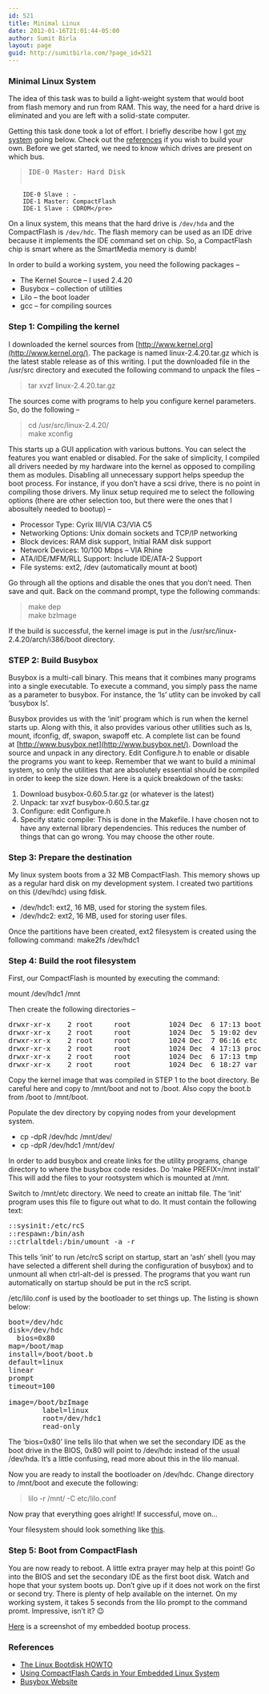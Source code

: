 ```yaml
---
id: 521
title: Minimal Linux
date: 2012-01-16T21:01:44-05:00
author: Sumit Birla
layout: page
guid: http://sumitbirla.com/?page_id=521
---
```

### Minimal Linux System

The idea of this task was to build a light-weight system that would boot from flash memory and run from RAM. This way, the need for a hard drive is eliminated and you are left with a solid-state computer.

Getting this task done took a lot of effort. I briefly describe how I got [my system](http://sumit-old.tampahost.net/projects/11-28-2002.php) going below. Check out the [references](http://sumit-old.tampahost.net/projects/indashpc/linembed.php#references) if you wish to build your own. Before we get started, we need to know which drives are present on which bus.

> <pre>IDE-0 Master: Hard Disk
        IDE-0 Slave : -
        IDE-1 Master: CompactFlash
        IDE-1 Slave : CDROM</pre>

On a linux system, this means that the hard drive is `/dev/hda` and the CompactFlash is `/dev/hdc`. The flash memory can be used as an IDE drive because it implements the IDE command set on chip. So, a CompactFlash chip is smart where as the SmartMedia memory is dumb!

In order to build a working system, you need the following packages &#8211;

  * The Kernel Source &#8211; I used 2.4.20
  * Busybox &#8211; collection of utilities
  * Lilo &#8211; the boot loader
  * gcc &#8211; for compiling sources

### Step 1: Compiling the kernel

I downloaded the kernel sources from [http://www.kernel.org](http://www.kernel.org/). The package is named linux-2.4.20.tar.gz which is the latest stable release as of this writing. I put the downloaded file in the /usr/src directory and executed the following command to unpack the files &#8211;

> tar xvzf linux-2.4.20.tar.gz

The sources come with programs to help you configure kernel parameters. So, do the following &#8211;

> cd /usr/src/linux-2.4.20/  
> make xconfig

This starts up a GUI application with various buttons. You can select the features you want enabled or disabled. For the sake of simplicity, I compiled all drivers needed by my hardware into the kernel as opposed to compiling them as modules. Disabling all unnecessary support helps speedup the boot process. For instance, if you don&#8217;t have a scsi drive, there is no point in compiling those drivers. My linux setup required me to select the following options (there are other selection too, but there were the ones that I abosultely needed to bootup) &#8211;

  * Processor Type: Cyrix III/VIA C3/VIA C5
  * Networking Options: Unix domain sockets and TCP/IP networking
  * Block devices: RAM disk support, Initial RAM disk support
  * Network Devices: 10/100 Mbps &#8211; VIA Rhine
  * ATA/IDE/MFM/RLL Support: Include IDE/ATA-2 Support
  * File systems: ext2, /dev (automatically mount at boot)

Go through all the options and disable the ones that you don&#8217;t need. Then save and quit. Back on the command prompt, type the following commands:

> make dep  
> make bzImage

If the build is successful, the kernel image is put in the /usr/src/linux-2.4.20/arch/i386/boot directory.

### STEP 2: Build Busybox

Busybox is a multi-call binary. This means that it combines many programs into a single executable. To execute a command, you simply pass the name as a parameter to busybox. For instance, the &#8216;ls&#8217; utlity can be invoked by call &#8216;busybox ls&#8217;.

Busybox provides us with the &#8216;init&#8217; program which is run when the kernel starts up. Along with this, it also provides various other utilities such as ls, mount, ifconfig, df, swapon, swapoff etc. A complete list can be found at [http://www.busybox.net](http://www.busybox.net/). Download the source and unpack in any directory. Edit Configure.h to enable or disable the programs you want to keep. Remember that we want to build a minimal system, so only the utilities that are absolutely essential should be compiled in order to keep the size down. Here is a quick breakdown of the tasks:

  1. Download busybox-0.60.5.tar.gz (or whatever is the latest)
  2. Unpack: tar xvzf busybox-0.60.5.tar.gz
  3. Configure: edit Configure.h
  4. Specify static compile: This is done in the Makefile. I have chosen not to have any external library dependencies. This reduces the number of things that can go wrong. You may choose the other route.

### Step 3: Prepare the destination

My linux system boots from a 32 MB CompactFlash. This memory shows up as a regular hard disk on my development system. I created two partitions on this (/dev/hdc) using fdisk.

  * /dev/hdc1: ext2, 16 MB, used for storing the system files.
  * /dev/hdc2: ext2, 16 MB, used for storing user files.

Once the partitions have been created, ext2 filesystem is created using the following command: make2fs /dev/hdc1

### Step 4: Build the root filesystem

First, our CompactFlash is mounted by executing the command:

mount /dev/hdc1 /mnt

Then create the following directories &#8211;

<pre>drwxr-xr-x    2 root     root         1024 Dec  6 17:13 boot
drwxr-xr-x    2 root     root         1024 Dec  5 19:02 dev
drwxr-xr-x    2 root     root         1024 Dec  7 06:16 etc
drwxr-xr-x    2 root     root         1024 Dec  4 17:13 proc
drwxr-xr-x    2 root     root         1024 Dec  6 17:13 tmp
drwxr-xr-x    2 root     root         1024 Dec  6 18:27 var</pre>

Copy the kernel image that was compiled in STEP 1 to the boot directory. Be careful here and copy to /mnt/boot and not to /boot. Also copy the boot.b from /boot to /mnt/boot.

Populate the dev directory by copying nodes from your development system.

  * cp -dpR /dev/hdc /mnt/dev/
  * cp -dpR /dev/hdc1 /mnt/dev/

In order to add busybox and create links for the utility programs, change directory to where the busybox code resides. Do &#8216;make PREFIX=/mnt install&#8217; This will add the files to your rootsystem which is mounted at /mnt.

Switch to /mnt/etc directory. We need to create an inittab file. The &#8216;init&#8217; program uses this file to figure out what to do. It must contain the following text:

<pre>::sysinit:/etc/rcS
::respawn:/bin/ash
::ctrlaltdel:/bin/umount -a -r</pre>

This tells &#8216;init&#8217; to run /etc/rcS script on startup, start an &#8216;ash&#8217; shell (you may have selected a different shell during the configuration of busybox) and to unmount all when ctrl-alt-del is pressed. The programs that you want run automatically on startup should be put in the rcS script.

/etc/lilo.conf is used by the bootloader to set things up. The listing is shown below:

<pre>boot=/dev/hdc
disk=/dev/hdc
  bios=0x80
map=/boot/map
install=/boot/boot.b
default=linux
linear
prompt
timeout=100

image=/boot/bzImage
        label=linux
        root=/dev/hdc1
        read-only</pre>

The &#8216;bios=0x80&#8217; line tells lilo that when we set the secondary IDE as the boot drive in the BIOS, 0x80 will point to /dev/hdc instead of the usual /dev/hda. It&#8217;s a little confusing, read more about this in the lilo manual.

Now you are ready to install the bootloader on /dev/hdc. Change directory to /mnt/boot and execute the following:

> lilo -r /mnt/ -C etc/lilo.conf

Now pray that everything goes alright! If successful, move on&#8230;

Your filesystem should look something like [this](http://sumit-old.tampahost.net/projects/indashpc/rootfs.txt).

### Step 5: Boot from CompactFlash

You are now ready to reboot. A little extra prayer may help at this point! Go into the BIOS and set the secondary IDE as the first boot disk. Watch and hope that your system boots up. Don&#8217;t give up if it does not work on the first or second try. There is plenty of help available on the internet. On my working system, it takes 5 seconds from the lilo prompt to the command promt. Impressive, isn&#8217;t it? 😉

[Here](http://sumit-old.tampahost.net/projects/indashpc/bootup.txt) is a screenshot of my embedded bootup process.

<a name="references"></a>

### <a name="references"></a>References

<a name="references"></a><a name="references"></a>

  * <a name="references"></a>[The Linux Bootdisk HOWTO](http://www.linux.org/docs/ldp/howto/Bootdisk-HOWTO/)
  * [Using CompactFlash Cards in Your Embedded Linux System](http://www.linuxdevices.com/articles/AT2635434978.html)
  * [Busybox Website](http://www.busybox.net/)